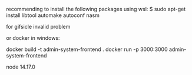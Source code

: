recommending to install the following packages using wsl:
$ sudo apt-get install libtool automake autoconf nasm

for gifsicle invalid problem

or docker in windows:

docker build -t admin-system-frontend .
docker run -p 3000:3000 admin-system-frontend

node 14.17.0